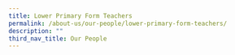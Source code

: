 ```yaml
---
title: Lower Primary Form Teachers
permalink: /about-us/our-people/lower-primary-form-teachers/
description: ""
third_nav_title: Our People
---
```

